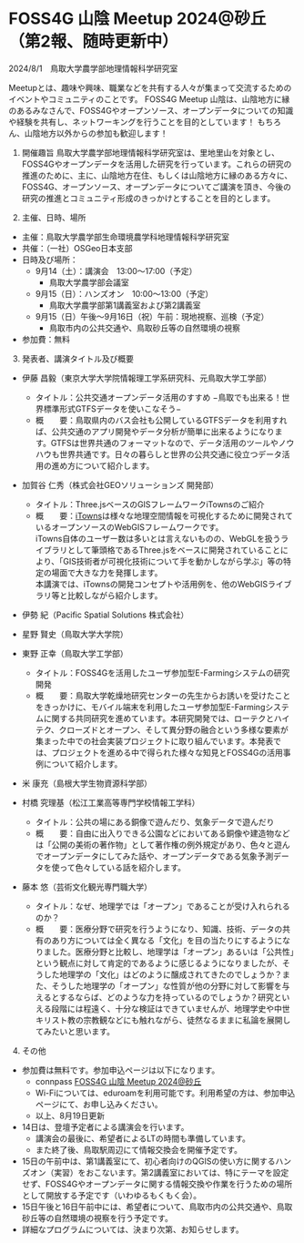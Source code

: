 # FOSS4G 山陰 Meetup 2024@砂丘　（第2報、随時更新中）

2024/8/1　鳥取大学農学部地理情報科学研究室

Meetupとは、趣味や興味、職業などを共有する人々が集まって交流するためのイベントやコミュニティのことです。
FOSS4G Meetup 山陰は、山陰地方に縁のあるみなさんで、FOSS4Gやオープンソース、オープンデータについての知識や経験を共有し、ネットワーキングを行うことを目的としています！ もちろん、山陰地方以外からの参加も歓迎します！



1. 開催趣旨
鳥取大学農学部地理情報科学研究室は、里地里山を対象とし、FOSS4Gやオープンデータを活用した研究を行っています。これらの研究の推進のために、主に、山陰地方在住、もしくは山陰地方に縁のある方々に、FOSS4G、オープンソース、オープンデータについてご講演を頂き、今後の研究の推進とコミュニティ形成のきっかけとすることを目的とします。

2. 主催、日時、場所
- 主催：鳥取大学農学部生命環境農学科地理情報科学研究室
- 共催：（一社）OSGeo日本支部
- 日時及び場所：
    - 9月14（土）：講演会　13:00〜17:00（予定）
        - 鳥取大学農学部会議室
    - 9月15（日）：ハンズオン　10:00〜13:00（予定）
        - 鳥取大学農学部第1講義室および第2講義室
    - 9月15（日）午後〜9月16日（祝）午前：現地視察、巡検（予定）
        - 鳥取市内の公共交通や、鳥取砂丘等の自然環境の視察
- 参加費：無料

3. 発表者、講演タイトル及び概要
- 伊藤 昌毅（東京大学大学院情報理工学系研究科、元鳥取大学工学部）
  - タイトル：公共交通オープンデータ活用のすすめ −鳥取でも出来る！世界標準形式GTFSデータを使いこなそう−
  - 概　　要：鳥取県内のバス会社も公開しているGTFSデータを利用すれば、公共交通のアプリ開発やデータ分析が簡単に出来るようになります。GTFSは世界共通のフォーマットなので、データ活用のツールやノウハウも世界共通です。日々の暮らしと世界の公共交通に役立つデータ活用の進め方について紹介します。

- 加賀谷 仁秀（株式会社GEOソリューションズ 開発部）
  - タイトル：Three.jsベースのGISフレームワークiTownsのご紹介
  - 概　　要：[iTowns](https://www.itowns-project.org/)は様々な地理空間情報を可視化するために開発されているオープンソースのWebGISフレームワークです。  
iTowns自体のユーザー数は多いとは言えないものの、WebGLを扱うライブラリとして筆頭格であるThree.jsをベースに開発されていることにより、「GIS技術者が可視化技術について手を動かしながら学ぶ」等の特定の場面で大きな力を発揮します。  
本講演では、iTownsの開発コンセプトや活用例を、他のWebGISライブラリ等と比較しながら紹介します。

- 伊勢 紀（Pacific Spatial Solutions 株式会社）

- 星野 賢史（鳥取大学大学院）

- 東野 正幸（鳥取大学工学部）
  - タイトル：FOSS4Gを活用したユーザ参加型E-Farmingシステムの研究開発
  - 概　　要：鳥取大学乾燥地研究センターの先生からお誘いを受けたことをきっかけに、モバイル端末を利用したユーザ参加型E-Farmingシステムに関する共同研究を進めています。本研究開発では、ローテクとハイテク、クローズドとオープン、そして異分野の融合という多様な要素が集まった中での社会実装プロジェクトに取り組んでいます。本発表では、プロジェクトを進める中で得られた様々な知見とFOSS4Gの活用事例について紹介します。

- 米 康充（島根大学生物資源科学部）

- 村橋 究理基（松江工業高等専門学校情報工学科）
  - タイトル：公共の場にある銅像で遊んだり、気象データで遊んだり
  - 概　　要：自由に出入りできる公園などにおいてある銅像や建造物などは「公開の美術の著作物」として著作権の例外規定があり、色々と遊んでオープンデータにしてみた話や、オープンデータである気象予測データを使って色々している話を紹介します。

- 藤本 悠（芸術文化観光専門職大学）
  - タイトル：なぜ、地理学では「オープン」であることが受け入れられるのか？
  - 概　　要：医療分野で研究を行うようになり、知識、技術、データの共有のあり方については全く異なる「文化」を目の当たりにするようになりました。医療分野と比較し、地理学は「オープン」あるいは「公共性」という観点に対して肯定的であるように感じるようになりましたが、そうした地理学の「文化」はどのように醸成されてきたのでしょうか？また、そうした地理学の「オープン」な性質が他の分野に対して影響を与えるとするならば、どのような力を持っているのでしょうか？研究といえる段階には程遠く、十分な検証はできていませんが、地理学史や中世キリスト教の宗教観などにも触れながら、徒然なるままに私論を展開してみたいと思います。


4. その他
- 参加費は無料です。参加申込ページは以下になります。
    - connpass [FOSS4G 山陰 Meetup 2024@砂丘](https://osgeojp.connpass.com/event/328184/)
    - Wi-Fiについては、eduroamを利用可能です。利用希望の方は、参加申込ページにて、お申し込みください。
    - 以上、8月19日更新
- 14日は、登壇予定者による講演会を行います。
    - 講演会の最後に、希望者によるLTの時間も準備しています。
    - また終了後、鳥取駅周辺にて情報交換会を開催予定です。
- 15日の午前中は、第1講義室にて、初心者向けのQGISの使い方に関するハンズオン（実習）をおこないます。第2講義室においては、特にテーマを設定せず、FOSS4Gやオープンデータに関する情報交換や作業を行うための場所として開放する予定です（いわゆるもくもく会）。
- 15日午後と16日午前中には、希望者について、鳥取市内の公共交通や、鳥取砂丘等の自然環境の視察を行う予定です。
- 詳細なプログラムについては、決まり次第、お知らせします。

